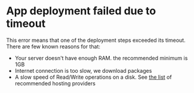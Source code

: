 # App deployment failed due to timeout

This error means that one of the deployment steps exceeded its timeout. There are few known reasons for that:

* Your server doesn't have enough RAM. the recommended minimum is 1GB
* Internet connection is too slow, we download packages 
* A slow speed of Read/Write operations on a disk. See [the list](../servers/README.md) of recommended hosting providers
